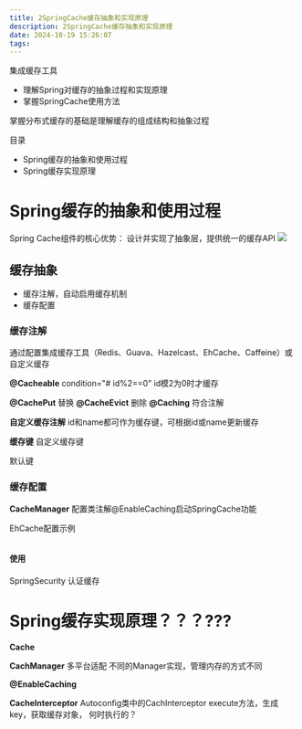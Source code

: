 ```yaml
---
title: 2SpringCache缓存抽象和实现原理
description: 2SpringCache缓存抽象和实现原理
date: 2024-10-19 15:26:07
tags:
---
```


集成缓存工具

- 理解Spring对缓存的抽象过程和实现原理
- 掌握SpringCache使用方法

掌握分布式缓存的基础是理解缓存的组成结构和抽象过程

目录
- Spring缓存的抽象和使用过程
- Spring缓存实现原理

# Spring缓存的抽象和使用过程
Spring Cache组件的核心优势：
设计并实现了抽象层，提供统一的缓存API
![](2-springCache统一API.png)

## 缓存抽象

- 缓存注解，自动启用缓存机制
- 缓存配置
### 缓存注解
通过配置集成缓存工具（Redis、Guava、Hazelcast、EhCache、Caffeine）或自定义缓存

**@Cacheable**
condition="# id%2==0"  id模2为0时才缓存

**@CachePut** 
替换
**@CacheEvict** 
删除
**@Caching**
符合注解

**自定义缓存注解**
id和name都可作为缓存键，可根据id或name更新缓存

**缓存键**
自定义缓存键

默认键

### 缓存配置

**CacheManager**
配置类注解@EnableCaching启动SpringCache功能

EhCache配置示例
```

```

#### 使用
SpringSecurity 认证缓存 


# Spring缓存实现原理？？？???
**Cache**

**CachManager**
多平台适配
不同的Manager实现，管理内存的方式不同

**@EnableCaching**


**CacheInterceptor**
 Autoconfig类中的CachInterceptor
 execute方法，生成key，获取缓存对象，
何时执行的？





